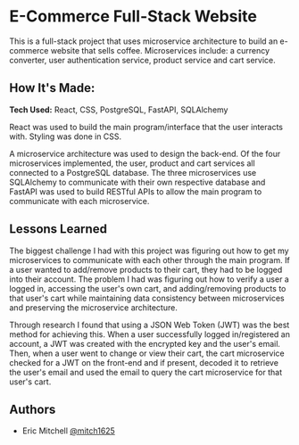 
# E-Commerce Full-Stack Website
This is a full-stack project that uses microservice architecture to build an e-commerce website that sells coffee. Microservices include: a currency converter, user authentication service, product service and cart service.
## How It's Made:

**Tech Used:** React, CSS, PostgreSQL, FastAPI, SQLAlchemy

React was used to build the main program/interface that the user interacts with. Styling was done in CSS.

A microservice architecture was used to design the back-end. Of the four microservices implemented, the user, product and cart services all connected to a PostgreSQL database. The three microservices use SQLAlchemy to communicate with their own respective database and FastAPI was used to build RESTful APIs to allow the main program to communicate with each microservice.

## Lessons Learned

The biggest challenge I had with this project was figuring out how to get my microservices to communicate with each other through the main program. If a user wanted to add/remove products to their cart, they had to be logged into their account. The problem I had was figuring out how to verify a user a logged in, accessing the user's own cart, and adding/removing products to that user's cart while maintaining data consistency between microservices and preserving the microservice architecture.

Through research I found that using a JSON Web Token (JWT) was the best method for achieving this. When a user successfully logged in/registered an account, a JWT was created with the encrypted key and the user's email. Then, when a user went to change or view their cart, the cart microservice checked for a JWT on the front-end and if present, decoded it to retrieve the user's email and used the email to query the cart microservice for that user's cart.

## Authors

- Eric Mitchell [@mitch1625](https://www.github.com/mitch1625)

